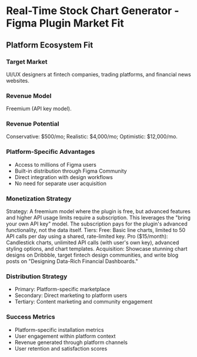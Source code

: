 # Real-Time Stock Chart Generator - Figma Plugin Market Fit

## Platform Ecosystem Fit

### Target Market
UI/UX designers at fintech companies, trading platforms, and financial news websites.

### Revenue Model
Freemium (API key model).

### Revenue Potential
Conservative: $500/mo; Realistic: $4,000/mo; Optimistic: $12,000/mo.

### Platform-Specific Advantages
- Access to millions of Figma users
- Built-in distribution through Figma Community
- Direct integration with design workflows
- No need for separate user acquisition

### Monetization Strategy
Strategy: A freemium model where the plugin is free, but advanced features and higher API usage limits require a subscription. This leverages the "bring your own API key" model. The subscription pays for the plugin's advanced functionality, not the data itself. Tiers: Free: Basic line charts, limited to 50 API calls per day using a shared, rate-limited key. Pro ($15/month): Candlestick charts, unlimited API calls (with user's own key), advanced styling options, and chart templates. Acquisition: Showcase stunning chart designs on Dribbble, target fintech design communities, and write blog posts on "Designing Data-Rich Financial Dashboards."

### Distribution Strategy
- Primary: Platform-specific marketplace
- Secondary: Direct marketing to platform users
- Tertiary: Content marketing and community engagement

### Success Metrics
- Platform-specific installation metrics
- User engagement within platform context
- Revenue generated through platform channels
- User retention and satisfaction scores
